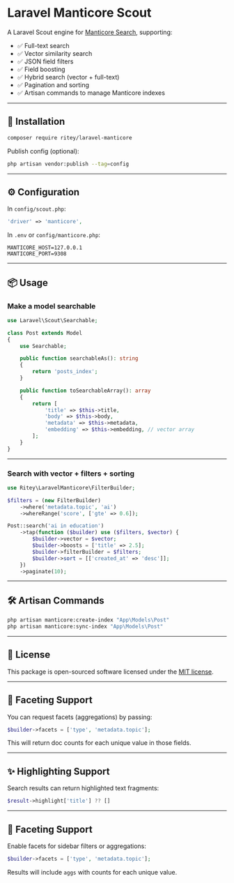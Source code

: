 # Laravel Manticore Scout

A Laravel Scout engine for [Manticore Search](https://manticoresearch.com), supporting:

- ✅ Full-text search
- ✅ Vector similarity search
- ✅ JSON field filters
- ✅ Field boosting
- ✅ Hybrid search (vector + full-text)
- ✅ Pagination and sorting
- ✅ Artisan commands to manage Manticore indexes

---

## 🔧 Installation

```bash
composer require ritey/laravel-manticore
```

Publish config (optional):

```bash
php artisan vendor:publish --tag=config
```

---

## ⚙️ Configuration

In `config/scout.php`:

```php
'driver' => 'manticore',
```

In `.env` or `config/manticore.php`:

```env
MANTICORE_HOST=127.0.0.1
MANTICORE_PORT=9308
```

---

## 📦 Usage

### Make a model searchable

```php
use Laravel\Scout\Searchable;

class Post extends Model
{
    use Searchable;

    public function searchableAs(): string
    {
        return 'posts_index';
    }

    public function toSearchableArray(): array
    {
        return [
            'title' => $this->title,
            'body' => $this->body,
            'metadata' => $this->metadata,
            'embedding' => $this->embedding, // vector array
        ];
    }
}
```

---

### Search with vector + filters + sorting

```php
use Ritey\LaravelManticore\FilterBuilder;

$filters = (new FilterBuilder)
    ->where('metadata.topic', 'ai')
    ->whereRange('score', ['gte' => 0.6]);

Post::search('ai in education')
    ->tap(function ($builder) use ($filters, $vector) {
        $builder->vector = $vector;
        $builder->boosts = ['title' => 2.5];
        $builder->filterBuilder = $filters;
        $builder->sort = [['created_at' => 'desc']];
    })
    ->paginate(10);
```

---

## 🛠 Artisan Commands

```bash
php artisan manticore:create-index "App\Models\Post"
php artisan manticore:sync-index "App\Models\Post"
```

---

## 📜 License

This package is open-sourced software licensed under the [MIT license](LICENSE).


---

## 🧩 Faceting Support

You can request facets (aggregations) by passing:

```php
$builder->facets = ['type', 'metadata.topic'];
```

This will return doc counts for each unique value in those fields.


---

## ✨ Highlighting Support

Search results can return highlighted text fragments:

```php
$result->highlight['title'] ?? []
```

---

## 🧩 Faceting Support

Enable facets for sidebar filters or aggregations:

```php
$builder->facets = ['type', 'metadata.topic'];
```

Results will include `aggs` with counts for each unique value.
